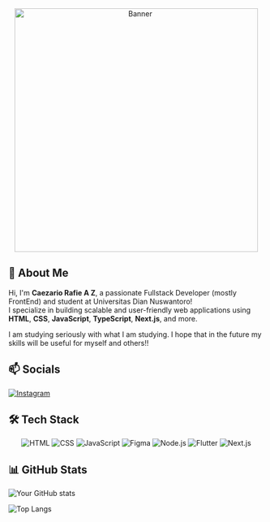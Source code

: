 <div align="center">
  <img src="https://media.giphy.com/media/Wsju5zAb5kcOfxJV9i/giphy.gif" alt="Banner" width="480" height="480" />
</div>

## 👋 About Me
Hi, I'm **Caezario Rafie A Z**, a passionate Fullstack Developer (mostly FrontEnd) and student at Universitas Dian Nuswantoro!  
I specialize in building scalable and user-friendly web applications using **HTML**, **CSS**, **JavaScript**, **TypeScript**, **Next.js**, and more.

I am studying seriously with what I am studying. I hope that in the future my skills will be useful for myself and others!!

## 📫 Socials
[![Instagram](https://img.shields.io/badge/-Instagram-E4405F?style=for-the-badge&logo=instagram&logoColor=white)](https://instagram.com/caezario.raz)

## 🛠 Tech Stack
<div align="center">
  <img src="https://img.shields.io/badge/HTML-E34F26?style=for-the-badge&logo=html5&logoColor=white" alt="HTML" />
  <img src="https://img.shields.io/badge/CSS-1572B6?style=for-the-badge&logo=css3&logoColor=white" alt="CSS" />
  <img src="https://img.shields.io/badge/JavaScript-F7DF1E?style=for-the-badge&logo=javascript&logoColor=black" alt="JavaScript" />
  <img src="https://img.shields.io/badge/Figma-F24E1E?style=for-the-badge&logo=figma&logoColor=white" alt="Figma" />
  <img src="https://img.shields.io/badge/Node.js-43853D?style=for-the-badge&logo=node.js&logoColor=white" alt="Node.js" />
  <img src="https://img.shields.io/badge/Flutter-02569B?style=for-the-badge&logo=flutter&logoColor=white" alt="Flutter" />
  <img src="https://img.shields.io/badge/Next.js-000000?style=for-the-badge&logo=nextdotjs&logoColor=white" alt="Next.js" />
</div>

## 📊 GitHub Stats
![Your GitHub stats](https://github-readme-stats.vercel.app/api?username=yourusername&show_icons=true&theme=radical)

![Top Langs](https://github-readme-stats.vercel.app/api/top-langs/?username=yourusername&layout=compact&theme=radical)
